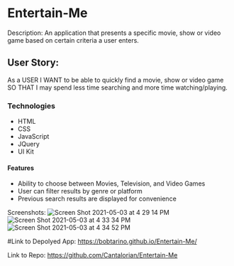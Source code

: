 # Entertain-Me

Description:
An application that presents a specific movie, show or video game based on certain criteria a user enters.

## User Story:
As a USER
I WANT to be able to quickly find a movie, show or video game
SO THAT I may spend less time searching and more time watching/playing.

### Technologies
* HTML
* CSS
* JavaScript
* JQuery
* UI Kit

#### Features
- Ability to choose between Movies, Television, and Video Games
- User can filter results by genre or platform
- Previous search results are displayed for convenience

 Screenshots: 
![Screen Shot 2021-05-03 at 4 29 14 PM](https://user-images.githubusercontent.com/79377937/116936005-cd6ddd80-ac2c-11eb-9b0c-2fe9fa9141e4.png)
![Screen Shot 2021-05-03 at 4 33 34 PM](https://user-images.githubusercontent.com/79377937/116936480-892f0d00-ac2d-11eb-9122-204349eca687.png)
![Screen Shot 2021-05-03 at 4 34 52 PM](https://user-images.githubusercontent.com/79377937/116936492-8d5b2a80-ac2d-11eb-94eb-7ab2b06f62b3.png)

#Link to Depolyed App: 
https://bobtarino.github.io/Entertain-Me/

Link to Repo:
https://github.com/Cantalorian/Entertain-Me

